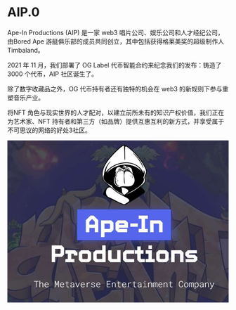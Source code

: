 # AIP.0

Ape-In Productions (AIP) 是一家 web3 唱片公司、娱乐公司和人才经纪公司，由Bored Ape 游艇俱乐部的成员共同创立，其中包括获得格莱美奖的超级制作人Timbaland。

2021 年 11 月，我们部署了 OG Label 代币智能合约来纪念我们的发布：铸造了3000 个代币，AIP 社区诞生了。

除了数字收藏品之外，OG 代币持有者还有独特的机会在 web3 的新规则下参与重塑音乐产业。

将NFT 角色与现实世界的人才配对，以建立前所未有的知识产权价值，我们正在为艺术家、NFT 持有者和第三方（如品牌）提供互惠互利的新方式，并享受属于不可思议的网络的好处3社区。

![nft](4bd6caca-786b-4f42-adac-50de201767b5.jpg)
